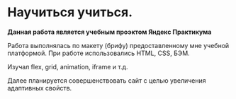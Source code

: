 # Научиться учиться. 
**Данная работа является учебным проэктом Яндекс Практикума**


Работа выполнялась по макету (брифу) предоставленному мне учебной платформой. При работе использовались HTML, CSS, БЭМ.

Изучал flex, grid, animation, iframe и т.д.

Далее планируется совершенствовать сайт с целью увеличения адаптивных свойств.


